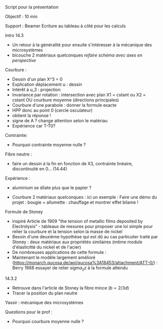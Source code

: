 Script pour la présentation

Objectif : 10 min

Support : Beamer
Ecriture au tableau à côté pour les calculs


Intro 14.3
- Un retour à la généralité pour ensuite s'intéresser à la mécanique des microsystèmes
- bicouche 2 matériaux quelconques *refaire schéma avec axes en perspective*

Courbure :
- Dessin d'un plan X^3 = 0
- Explication déplacement u : dessin
- Intérêt à u_3 : projection
- Invariance par rotation : intersection avec plan X1 = cstant ou X2 = cstant OU courbure moyenne (directions principales)
- Courbure d'une parabole : donner la formule exacte
- HPP donc au point 0 (cercle osculateur)
- obtient la réponse !
- signe de A ? change attention selon le matériau
- Expérience car T-T0?


Contrainte:
- Pourquoi contrainte moyenne nulle ?

Fibre neutre :
- faire un dessin à la fin en fonction de X3, contrainte linéaire, discontinuité en 0... (14.44)

Expérience :
- aluminium se dilate plus que le papier ?

- Courbure
2 matériaux quelconques : ici un exemple : 
Faire une démo du projet : bougie + allumette : chauffage et montrer effet bilame !

Formule de Stoney
- inspiré Article de 1909 "the tension of metallic films deposited by Electrolysis" - tableaux de mesures pour proposer une loi simple pour relier la courbure et la tension selon la masse de nickel
- Besoin d'une deuxième hypothèse qui est dû au cas particulier traité par Stoney : deux matériaux aux propriétés similaires (même module d'élasticitté du nickel et de l'acier)
- De nombreuses applications de cette formule :
- Maintenant le modèle largement amélioré (https://monarch.qucosa.de/api/qucosa%3A18453/attachment/ATT-0/) : Berry 1988 essayer de relier $sigma_zz$ à la formule attendu


14.3.2
- Retrouve dans l'article de Stoney la fibre mince ($b=2/3d$)
- Tracer la position du plan neutre


Yassir : mécanique des microsystèmes

Questions pour le prof :
- Pourquoi courbure moyenne nulle ?
